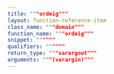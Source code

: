 ```yaml
---
title: """ordeig"""
layout: function-reference-item
class_name: """domain"""
function_name: """ordeig"""
snippet: """"""
qualifiers: """"""
return_type: """varargout"""
arguments: """(varargin)"""
---
```


